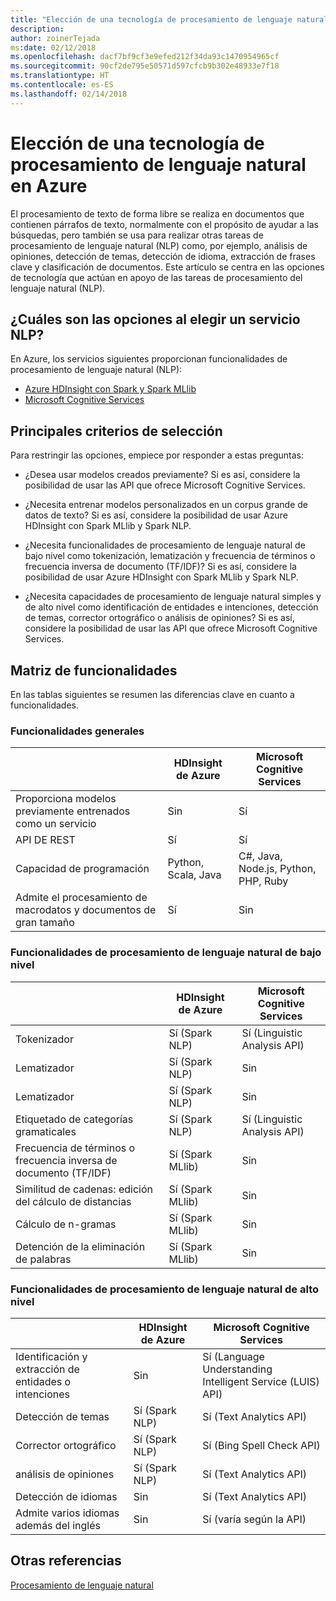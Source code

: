 ```yaml
---
title: "Elección de una tecnología de procesamiento de lenguaje natural"
description: 
author: zoinerTejada
ms:date: 02/12/2018
ms.openlocfilehash: dacf7bf9cf3e9efed212f34da93c1470954965cf
ms.sourcegitcommit: 90cf2de795e50571d597cfcb9b302e48933e7f18
ms.translationtype: HT
ms.contentlocale: es-ES
ms.lasthandoff: 02/14/2018
---
```

# <a name="choosing-a-natural-language-processing-technology-in-azure"></a>Elección de una tecnología de procesamiento de lenguaje natural en Azure

El procesamiento de texto de forma libre se realiza en documentos que contienen párrafos de texto, normalmente con el propósito de ayudar a las búsquedas, pero también se usa para realizar otras tareas de procesamiento de lenguaje natural (NLP) como, por ejemplo, análisis de opiniones, detección de temas, detección de idioma, extracción de frases clave y clasificación de documentos. Este artículo se centra en las opciones de tecnología que actúan en apoyo de las tareas de procesamiento del lenguaje natural (NLP).

## <a name="what-are-your-options-when-choosing-an-nlp-service"></a>¿Cuáles son las opciones al elegir un servicio NLP?

En Azure, los servicios siguientes proporcionan funcionalidades de procesamiento de lenguaje natural (NLP):

- [Azure HDInsight con Spark y Spark MLlib](/azure/hdinsight/spark/apache-spark-overview)
- [Microsoft Cognitive Services](/azure/#pivot=products&panel=cognitive)

## <a name="key-selection-criteria"></a>Principales criterios de selección

Para restringir las opciones, empiece por responder a estas preguntas:

- ¿Desea usar modelos creados previamente? Si es así, considere la posibilidad de usar las API que ofrece Microsoft Cognitive Services.

- ¿Necesita entrenar modelos personalizados en un corpus grande de datos de texto? Si es así, considere la posibilidad de usar Azure HDInsight con Spark MLlib y Spark NLP.

- ¿Necesita funcionalidades de procesamiento de lenguaje natural de bajo nivel como tokenización, lematización y frecuencia de términos o frecuencia inversa de documento (TF/IDF)? Si es así, considere la posibilidad de usar Azure HDInsight con Spark MLlib y Spark NLP.

- ¿Necesita capacidades de procesamiento de lenguaje natural simples y de alto nivel como identificación de entidades e intenciones, detección de temas, corrector ortográfico o análisis de opiniones? Si es así, considere la posibilidad de usar las API que ofrece Microsoft Cognitive Services.

## <a name="capability-matrix"></a>Matriz de funcionalidades

En las tablas siguientes se resumen las diferencias clave en cuanto a funcionalidades.  

### <a name="general-capabilities"></a>Funcionalidades generales

| | HDInsight de Azure | Microsoft Cognitive Services |
| --- | --- | --- |
| Proporciona modelos previamente entrenados como un servicio | Sin  | Sí |
| API DE REST | Sí | Sí |
| Capacidad de programación | Python, Scala, Java | C#, Java, Node.js, Python, PHP, Ruby |
| Admite el procesamiento de macrodatos y documentos de gran tamaño | Sí | Sin  |

### <a name="low-level-natural-language-processing-capabilities"></a>Funcionalidades de procesamiento de lenguaje natural de bajo nivel

| | HDInsight de Azure | Microsoft Cognitive Services |  
| --- | --- | --- | 
| Tokenizador | Sí (Spark NLP) | Sí (Linguistic Analysis API) |
| Lematizador | Sí (Spark NLP) | Sin  |
| Lematizador | Sí (Spark NLP) | Sin  |
| Etiquetado de categorías gramaticales | Sí (Spark NLP) | Sí (Linguistic Analysis API) |
| Frecuencia de términos o frecuencia inversa de documento (TF/IDF) | Sí (Spark MLlib) | Sin  |
| Similitud de cadenas: edición del cálculo de distancias | Sí (Spark MLlib) | Sin  |
| Cálculo de n-gramas | Sí (Spark MLlib) | Sin  |
| Detención de la eliminación de palabras | Sí (Spark MLlib) | Sin  |

### <a name="high-level-natural-language-processing-capabilities"></a>Funcionalidades de procesamiento de lenguaje natural de alto nivel

| | HDInsight de Azure | Microsoft Cognitive Services |
| --- | --- | --- | 
| Identificación y extracción de entidades o intenciones | Sin  | Sí (Language Understanding Intelligent Service (LUIS) API) |    
| Detección de temas | Sí (Spark NLP) | Sí (Text Analytics API) |
| Corrector ortográfico | Sí (Spark NLP) | Sí (Bing Spell Check API) |
| análisis de opiniones | Sí (Spark NLP) | Sí (Text Analytics API) |
| Detección de idiomas | Sin  | Sí (Text Analytics API) |
| Admite varios idiomas además del inglés | Sin  | Sí (varía según la API) |

## <a name="see-also"></a>Otras referencias

[Procesamiento de lenguaje natural](../scenarios/natural-language-processing.md)
